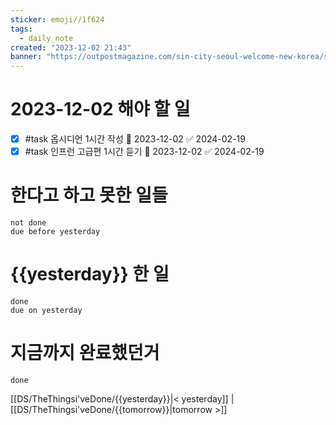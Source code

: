 ```yaml
---
sticker: emoji//1f624
tags:
  - daily_note
created: "2023-12-02 21:43"
banner: "https://outpostmagazine.com/sin-city-seoul-welcome-new-korea/seoul-skyline-photo/"
---
```


# 2023-12-02 해야 할 일

- [x] #task 옵시디언 1시간 작성 📅 2023-12-02 ✅ 2024-02-19
- [x] #task 인프런 고급편 1시간 듣기 📅 2023-12-02 ✅ 2024-02-19

# 한다고 하고 못한 일들
```tasks
not done
due before yesterday
```
# {{yesterday}} 한 일
```tasks
done
due on yesterday
```
# 지금까지 완료했던거 
```tasks
done
```
[[DS/TheThingsi'veDone/{{yesterday}}|< yesterday]] | [[DS/TheThingsi'veDone/{{tomorrow}}|tomorrow >]]